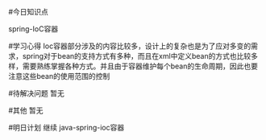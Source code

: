 #今日知识点

spring-IoC容器

#学习心得
Ioc容器部分涉及的内容比较多，设计上的复杂也是为了应对多变的需求，spring对于bean的支持方式有多种，而且在xml中定义bean的方式也比较多样，需要熟练掌握各种方式。并且由于容器维护每个bean的生命周期，因此也要注意这些bean的使用范围的控制

#待解决问题
暂无

#其他
暂无

#明日计划
继续
java-spring-ioc容器